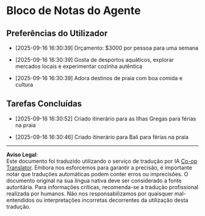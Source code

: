 <!--
CO_OP_TRANSLATOR_METADATA:
{
  "original_hash": "9e2a4a04b4686b008a7e06f916884e58",
  "translation_date": "2025-09-18T16:28:57+00:00",
  "source_file": "12-context-engineering/code_samples/vacation_agent_scratchpad.md",
  "language_code": "pt"
}
-->
# Bloco de Notas do Agente

## Preferências do Utilizador

- [2025-09-16 16:30:39] Orçamento: $3000 por pessoa para uma semana

- [2025-09-16 16:30:39] Gosta de desportos aquáticos, explorar mercados locais e experimentar cozinha autêntica

- [2025-09-16 16:30:39] Adora destinos de praia com boa comida e cultura

## Tarefas Concluídas

- [2025-09-16 16:30:52] Criado itinerário para as Ilhas Gregas para férias na praia

- [2025-09-16 16:30:46] Criado itinerário para Bali para férias na praia

---

**Aviso Legal**:  
Este documento foi traduzido utilizando o serviço de tradução por IA [Co-op Translator](https://github.com/Azure/co-op-translator). Embora nos esforcemos para garantir a precisão, é importante notar que traduções automáticas podem conter erros ou imprecisões. O documento original na sua língua nativa deve ser considerado a fonte autoritária. Para informações críticas, recomenda-se a tradução profissional realizada por humanos. Não nos responsabilizamos por quaisquer mal-entendidos ou interpretações incorretas decorrentes da utilização desta tradução.